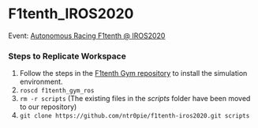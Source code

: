 # F1tenth_IROS2020
Event: [Autonomous Racing F1tenth @ IROS2020](https://f1tenth.org/iros2020)

### Steps to Replicate Workspace

1. Follow the steps in the [F1tenth Gym repository](https://github.com/f1tenth/f1tenth_gym_ros) to install the simulation environment.
2. `roscd f1tenth_gym_ros`
3. `rm -r scripts` (The existing files in the *scripts* folder have been moved to our repository)
4. `git clone https://github.com/ntr0pie/f1tenth-iros2020.git scripts`
